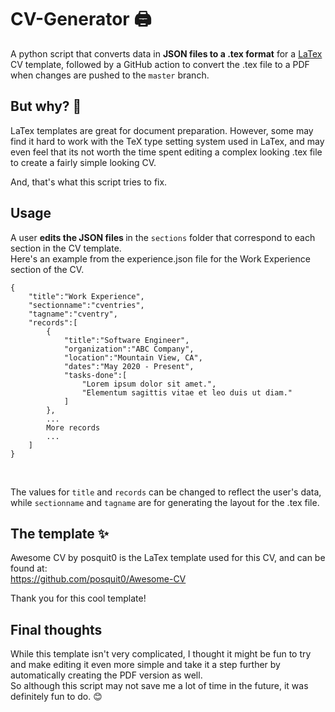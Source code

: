 # CV-Generator 🖨️
A python script that converts data in <b>JSON files to a .tex format</b> for a [LaTex](https://www.latex-project.org/) CV template, followed by a GitHub action to convert the .tex file to a PDF when changes are pushed to the ```master``` branch.

## But why? 🤔
LaTex templates are great for document preparation. 
However, some may find it hard to work with the TeX type setting system used in LaTex, and may even feel that its not worth the time spent editing a complex looking .tex file to create a fairly simple looking CV.

And, that's what this script tries to fix.

## Usage
A user <b> edits the JSON files </b> in the ```sections``` folder that correspond to each section in the CV template. <br/>
Here's an example from the experience.json file for the Work Experience section of the CV.
```
{
    "title":"Work Experience",
    "sectionname":"cventries",
    "tagname":"cventry",
    "records":[
        {
            "title":"Software Engineer",
            "organization":"ABC Company",
            "location":"Mountain View, CA",
            "dates":"May 2020 - Present",
            "tasks-done":[
                "Lorem ipsum dolor sit amet.",
                "Elementum sagittis vitae et leo duis ut diam."
            ]
        },
        ...
        More records
        ...
    ]
}
```
<br/>

The values for ```title``` and ```records``` can be changed to reflect the user's data, while ```sectionname``` and ```tagname``` are for generating the layout for the .tex file.

## The template ✨
Awesome CV by posquit0 is the LaTex template used for this CV, and can be found at:<br/>
https://github.com/posquit0/Awesome-CV

Thank you for this cool template!

## Final thoughts
While this template isn't very complicated, I thought it might be fun to try and make editing it even more simple and take it a step further by automatically creating the PDF version as well.<br/>
So although this script may not save me a lot of time in the future, it was definitely fun to do. 😊<br/>

